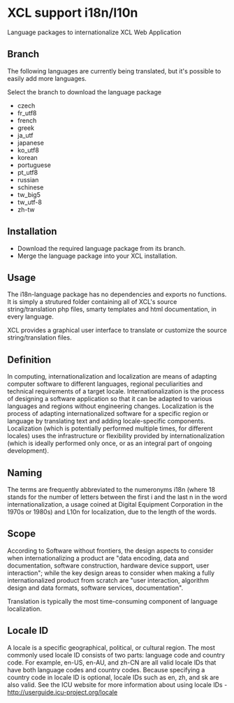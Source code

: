 # XCL support i18n/l10n
Language packages to internationalize XCL Web Application

## Branch

The following languages are currently being translated, 
but it's possible to easily add more languages. 

Select the branch to download the language package 
* czech	
* fr_utf8	
* french	
* greek	
* ja_utf	
* japanese	
* ko_utf8	
* korean	
* portuguese	
* pt_utf8	
* russian	
* schinese	
* tw_big5	
* tw_utf-8	
* zh-tw

## Installation

* Download the required language package from its branch.
* Merge the language package into your XCL installation.

## Usage

The i18n-language package has no dependencies and exports no functions. It is simply a strutured folder containing all of XCL's source string/translation php files, smarty templates and html documentation, in every language.

XCL provides a graphical user interface to translate or customize the source string/translation files. 

## Definition

In computing, internationalization and localization are means of adapting computer software to different languages, 
regional peculiarities and technical requirements of a target locale.
Internationalization is the process of designing a software application so that it can be adapted to various languages and regions without engineering changes. 
Localization is the process of adapting internationalized software for a specific region or language by translating text and adding locale-specific components. 
Localization (which is potentially performed multiple times, for different locales) uses the infrastructure or flexibility provided by internationalization 
(which is ideally performed only once, or as an integral part of ongoing development).

## Naming
The terms are frequently abbreviated to the numeronyms i18n 
(where 18 stands for the number of letters between the first i and the last n in the word internationalization, 
a usage coined at Digital Equipment Corporation in the 1970s or 1980s)
and L10n for localization, due to the length of the words.

## Scope

According to Software without frontiers, the design aspects to consider when internationalizing a product are "data encoding, data and documentation, software construction, hardware device support, user interaction"; while the key design areas to consider when making a fully internationalized product from scratch are "user interaction, algorithm design and data formats, software services, documentation".

Translation is typically the most time-consuming component of language localization.

## Locale ID
A locale is a specific geographical, political, or cultural region. The most commonly used locale ID consists of two parts: language code and country code. For example, en-US, en-AU, and zh-CN are all valid locale IDs that have both language codes and country codes. Because specifying a country code in locale ID is optional, locale IDs such as en, zh, and sk are also valid. See the ICU website for more information about using locale IDs - http://userguide.icu-project.org/locale



